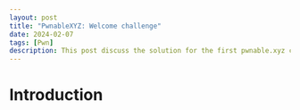 ```yaml
---
layout: post
title: "PwnableXYZ: Welcome challenge"
date: 2024-02-07
tags: [Pwn] 
description: This post discuss the solution for the first pwnable.xyz challenge.
---
```


# Introduction


